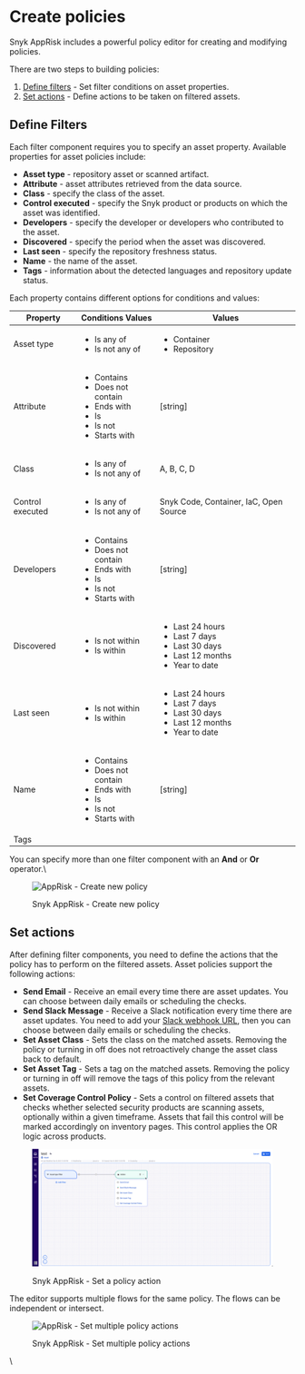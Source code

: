 # Create policies

Snyk AppRisk includes a powerful policy editor for creating and modifying policies.

There are two steps to building policies:

1. [Define filters](create-policies.md#define-filters) - Set filter conditions on asset properties.
2. [Set actions](create-policies.md#set-actions) - Define actions to be taken on filtered assets.

## **Define Filters**

Each filter component requires you to specify an asset property. Available properties for asset policies include:

* **Asset type** - repository asset or scanned artifact.
* **Attribute** - asset attributes retrieved from the data source.
* **Class** - specify the class of the asset.
* **Control executed** - specify the Snyk product or products on which the asset was identified.
* **Developers** - specify the developer or developers who contributed to the asset.
* **Discovered** - specify the period when the asset was discovered.
* **Last seen** - specify the repository freshness status.
* **Name** - the name of the asset.
* **Tags** - information about the detected languages and repository update status.

Each property contains different options for conditions and values:

| Property         | Conditions Values                                                                                                   | Values                                                                                                                |
| ---------------- | ------------------------------------------------------------------------------------------------------------------- | --------------------------------------------------------------------------------------------------------------------- |
| Asset type       | <ul><li>Is any of</li><li>Is not any of</li></ul>                                                                   | <ul><li>Container</li><li>Repository</li></ul>                                                                        |
| Attribute        | <ul><li>Contains</li><li>Does not contain</li><li>Ends with</li><li>Is</li><li>Is not</li><li>Starts with</li></ul> | \[string]                                                                                                             |
| Class            | <ul><li>Is any of</li><li>Is not any of</li></ul>                                                                   | A, B, C, D                                                                                                            |
| Control executed | <ul><li>Is any of</li><li>Is not any of</li></ul>                                                                   | Snyk Code, Container, IaC, Open Source                                                                                |
| Developers       | <ul><li>Contains</li><li>Does not contain</li><li>Ends with</li><li>Is</li><li>Is not</li><li>Starts with</li></ul> | \[string]                                                                                                             |
| Discovered       | <ul><li>Is not within</li><li>Is within</li></ul>                                                                   | <ul><li>Last 24 hours</li><li>Last 7 days</li><li>Last 30 days</li><li>Last 12 months</li><li>Year to date </li></ul> |
| Last seen        | <ul><li>Is not within</li><li>Is within</li></ul>                                                                   | <ul><li>Last 24 hours</li><li>Last 7 days</li><li>Last 30 days</li><li>Last 12 months</li><li>Year to date</li></ul>  |
| Name             | <ul><li>Contains</li><li>Does not contain</li><li>Ends with</li><li>Is</li><li>Is not</li><li>Starts with</li></ul> | \[string]                                                                                                             |
| Tags             |                                                                                                                     |                                                                                                                       |



You can specify more than one filter component with an **And** or **Or** operator.\


<figure><img src="https://lh3.googleusercontent.com/OoGqaTS6E_XcIf6NB9q0r5wTxNHHoAI_oiD5aBlNIn4kqMenCdPcRsWrglS01DOppHudlg6X0aBED2SEYc6peiLJQarJ9pvRu6djZZ-1rb-7UuUFPljhawEO9lGobMHDSGzLDwHHpzqJdkQf2mCpfnw" alt="AppRisk - Create new policy"><figcaption><p>Snyk AppRisk - Create new policy</p></figcaption></figure>

## **Set actions**

After defining filter components, you need to define the actions that the policy has to perform on the filtered assets. Asset policies support the following actions:

* **Send Email** - Receive an email every time there are asset updates. You can choose between daily emails or scheduling the checks.
* **Send Slack Message** - Receive a Slack notification every time there are asset updates. You need to add your [Slack webhook URL](../../../integrate-with-snyk/notification-and-ticketing-systems-integrations/slack-integration.md), then you can choose between daily emails or scheduling the checks.
* **Set Asset Class** - Sets the class on the matched assets. Removing the policy or turning in off does not retroactively change the asset class back to default.
* **Set Asset Tag** - Sets a tag on the matched assets. Removing the policy or turning in off will remove the tags of this policy from the relevant assets.
* **Set Coverage Control Policy** - Sets a control on filtered assets that checks whether selected security products are scanning assets, optionally within a given timeframe. Assets that fail this control will be marked accordingly on inventory pages. This control applies the OR logic across products.

<figure><img src="../../../.gitbook/assets/image (1).png" alt="AppRisk - Set a policy action"><figcaption><p>Snyk AppRisk - Set a policy action </p></figcaption></figure>

The editor supports multiple flows for the same policy. The flows can be independent or intersect.

<figure><img src="https://lh6.googleusercontent.com/YEy4S8gp_a2T8F02G_Wc4tY9571ZSyOXemao4v_Tb8SmWpGXEp7C-Eik1GX6gqE2hp-NQM6KNQ-EDx6xoHiyT-hL--znSsMSQoV0bQR9kKpNzP0p4ZGhoZG4mA8PjN1Hr-mO-o6NDmTg272rnbY9wYE" alt="AppRisk - Set multiple policy actions "><figcaption><p>Snyk AppRisk - Set multiple policy actions </p></figcaption></figure>

\
